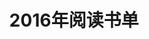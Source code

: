 ---
layout: book
title: 2016年阅读书单
category: 读书
keywords: 阅读,书单,2016
books: 
    - title: 人类简史
      status: 未读
      author: 尤瓦尔·赫拉利 
      publisher: 中信出版社
      language: 中文
      link: http://book.douban.com/subject/25985021/          
      cover: https://img3.doubanio.com/lpic/s27814883.jpg
      description:
    - title: 薛定谔的猫
      status: 未读
      author: 罗特莱因 
      publisher: 百家出版社
      language: 中文
      link: https://book.douban.com/subject/1323102/          
      cover: https://img5.doubanio.com/lpic/s2817326.jpg
      description:   
    - title: 薛定谔的猫
      status: 未读
      author: 罗特莱因 
      publisher: 百家出版社
      language: 中文
      link: https://book.douban.com/subject/1323102/          
      cover: https://img5.doubanio.com/lpic/s2817326.jpg
      description:  
    - title: 薛定谔的猫
      status: 未读
      author: 罗特莱因 
      publisher: 百家出版社
      language: 中文
      link: https://book.douban.com/subject/1323102/          
      cover: https://img5.doubanio.com/lpic/s2817326.jpg
      description:  
    - title: 薛定谔的猫
      status: 未读
      author: 罗特莱因 
      publisher: 百家出版社
      language: 中文
      link: https://book.douban.com/subject/1323102/          
      cover: https://img5.doubanio.com/lpic/s2817326.jpg
      description:  
    - title: 薛定谔的猫
      status: 未读
      author: 罗特莱因 
      publisher: 百家出版社
      language: 中文
      link: https://book.douban.com/subject/1323102/          
      cover: https://img5.doubanio.com/lpic/s2817326.jpg
      description:  
    - title: 薛定谔的猫
      status: 未读
      author: 罗特莱因 
      publisher: 百家出版社
      language: 中文
      link: https://book.douban.com/subject/1323102/          
      cover: https://img5.doubanio.com/lpic/s2817326.jpg
      description:  
    - title: 薛定谔的猫
      status: 未读
      author: 罗特莱因 
      publisher: 百家出版社
      language: 中文
      link: https://book.douban.com/subject/1323102/          
      cover: https://img5.doubanio.com/lpic/s2817326.jpg
      description:  
    - title: 薛定谔的猫
      status: 未读
      author: 罗特莱因 
      publisher: 百家出版社
      language: 中文
      link: https://book.douban.com/subject/1323102/          
      cover: https://img5.doubanio.com/lpic/s2817326.jpg
      description:  
    - title: 薛定谔的猫
      status: 未读
      author: 罗特莱因 
      publisher: 百家出版社
      language: 中文
      link: https://book.douban.com/subject/1323102/          
      cover: https://img5.doubanio.com/lpic/s2817326.jpg
      description:  
    - title: 薛定谔的猫
      status: 未读
      author: 罗特莱因 
      publisher: 百家出版社
      language: 中文
      link: https://book.douban.com/subject/1323102/          
      cover: https://img5.doubanio.com/lpic/s2817326.jpg
      description:   
---